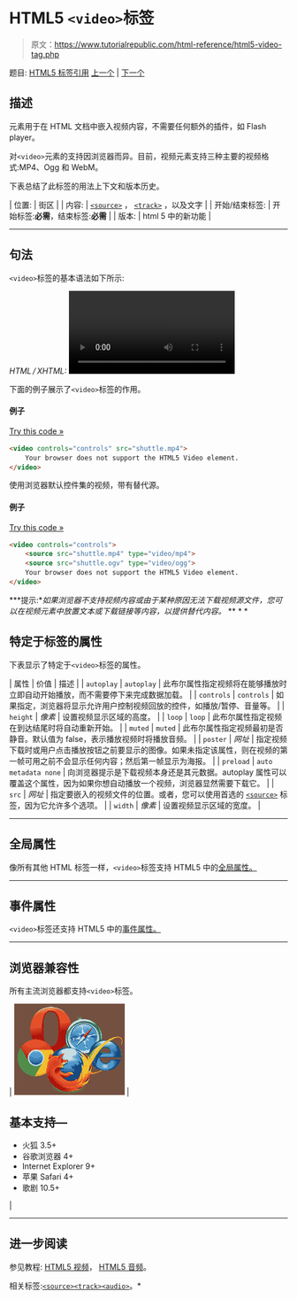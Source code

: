 # HTML5 `<video>`标签

> 原文：<https://www.tutorialrepublic.com/html-reference/html5-video-tag.php>

题目: [HTML5 标签引用](html5-tags.php) [上一个](html-var-tag.php) | [下一个](html5-wbr-tag.php)

## 描述

元素用于在 HTML 文档中嵌入视频内容，不需要任何额外的插件，如 Flash player。

对`<video>`元素的支持因浏览器而异。目前，视频元素支持三种主要的视频格式:MP4、Ogg 和 WebM。

下表总结了此标签的用法上下文和版本历史。

| 位置: | 街区 |
| 内容: | [`<source>`](html5-source-tag.php) ， [`<track>`](html5-track-tag.php) ，以及文字 |
| 开始/结束标签: | 开始标签:**必需**，结束标签:**必需** |
| 版本: | html 5 中的新功能 |

* * *

## 句法

`<video>`标签的基本语法如下所示:

*HTML / XHTML:* <video> ... </video>

下面的例子展示了`<video>`标签的作用。

#### 例子

[Try this code »](../codelab.php?topic=html5&file=video-tag "Try this code using online Editor")

```html
<video controls="controls" src="shuttle.mp4">
    Your browser does not support the HTML5 Video element.
</video>
```

使用浏览器默认控件集的视频，带有替代源。

#### 例子

[Try this code »](../codelab.php?topic=html5&file=video-tag-with-multiple-sources "Try this code using online Editor")

```html
<video controls="controls">
    <source src="shuttle.mp4" type="video/mp4">
    <source src="shuttle.ogv" type="video/ogg">
    Your browser does not support the HTML5 Video element.
</video>
```

 ***提示:**如果浏览器不支持视频内容或由于某种原因无法下载视频源文件，您可以在视频元素中放置文本或下载链接等内容，以提供替代内容。*  ** * *

## 特定于标签的属性

下表显示了特定于`<video>`标签的属性。

| 属性 | 价值 | 描述 |
| `autoplay` | `autoplay` | 此布尔属性指定视频将在能够播放时立即自动开始播放，而不需要停下来完成数据加载。 |
| `controls` | `controls` | 如果指定，浏览器将显示允许用户控制视频回放的控件，如播放/暂停、音量等。 |
| `height` | *像素* | 设置视频显示区域的高度。 |
| `loop` | `loop` | 此布尔属性指定视频在到达结尾时将自动重新开始。 |
| `muted` | `muted` | 此布尔属性指定视频最初是否静音。默认值为 false，表示播放视频时将播放音频。 |
| `poster` | *网址* | 指定视频下载时或用户点击播放按钮之前要显示的图像。如果未指定该属性，则在视频的第一帧可用之前不会显示任何内容；然后第一帧显示为海报。 |
| `preload` | `auto
metadata
none` | 向浏览器提示是下载视频本身还是其元数据。autoplay 属性可以覆盖这个属性，因为如果你想自动播放一个视频，浏览器显然需要下载它。 |
| `src` | *网址* | 指定要嵌入的视频文件的位置。或者，您可以使用首选的 [`<source>`](html5-source-tag.php) 标签，因为它允许多个选项。 |
| `width` | *像素* | 设置视频显示区域的宽度。 |

* * *

## 全局属性

像所有其他 HTML 标签一样，`<video>`标签支持 HTML5 中的[全局属性。](html5-global-attributes.php)

* * *

## 事件属性

`<video>`标签还支持 HTML5 中的[事件属性。](html5-event-attributes.php)

* * *

## 浏览器兼容性

所有主流浏览器都支持`<video>`标签。

| ![Browsers Icon](img/e9331123c77668c1832e541c2fca1002.png) | 

## 基本支持—

*   火狐 3.5+
*   谷歌浏览器 4+
*   Internet Explorer 9+
*   苹果 Safari 4+
*   歌剧 10.5+

 |

* * *

## 进一步阅读

参见教程: [HTML5 视频](../html-tutorial/html5-video.php)， [HTML5 音频](../html-tutorial/html5-audio.php)。

相关标签:[`<source>`](html5-source-tag.php)[`<track>`](html5-track-tag.php)[`<audio>`](html5-audio-tag.php)。*